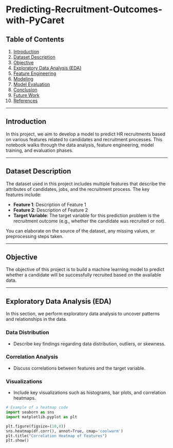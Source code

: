 # Predicting-Recruitment-Outcomes-with-PyCaret


## Table of Contents
1. [Introduction](#introduction)
2. [Dataset Description](#dataset-description)
3. [Objective](#objective)
4. [Exploratory Data Analysis (EDA)](#exploratory-data-analysis-eda)
5. [Feature Engineering](#feature-engineering)
6. [Modeling](#modeling)
7. [Model Evaluation](#model-evaluation)
8. [Conclusion](#conclusion)
9. [Future Work](#future-work)
10. [References](#references)

---

## Introduction
In this project, we aim to develop a model to predict HR recruitments based on various features related to candidates and recruitment processes. This notebook walks through the data analysis, feature engineering, model training, and evaluation phases.

---

## Dataset Description
The dataset used in this project includes multiple features that describe the attributes of candidates, jobs, and the recruitment process. The key features include:

- **Feature 1**: Description of Feature 1
- **Feature 2**: Description of Feature 2
- **Target Variable**: The target variable for this prediction problem is the recruitment outcome (e.g., whether the candidate was recruited or not).

You can elaborate on the source of the dataset, any missing values, or preprocessing steps taken.

---

## Objective
The objective of this project is to build a machine learning model to predict whether a candidate will be successfully recruited based on the available data.

---

## Exploratory Data Analysis (EDA)
In this section, we perform exploratory data analysis to uncover patterns and relationships in the data.

### Data Distribution
- Describe key findings regarding data distribution, outliers, or skewness.

### Correlation Analysis
- Discuss correlations between features and the target variable.

### Visualizations
- Include key visualizations such as histograms, bar plots, and correlation heatmaps.
  
```python
# Example of a heatmap code
import seaborn as sns
import matplotlib.pyplot as plt

plt.figure(figsize=(10,8))
sns.heatmap(df.corr(), annot=True, cmap='coolwarm')
plt.title("Correlation Heatmap of Features")
plt.show()
